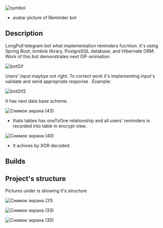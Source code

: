 ![symbol](https://user-images.githubusercontent.com/90979711/150548720-12608103-c91f-4500-b592-a6f6e2fb846f.jpg) 
* avatar picture of Reminder bot

## Description

LongPull telegram bot what implementation reminders fucntion. It's using Spring Boot, lombok library, PostgreSQL database, and Hibernate ORM.
Work of this bot demonstrates next GIF-animation 

![botGif](https://user-images.githubusercontent.com/90979711/158223939-0a0f2242-6bb1-42f9-ba80-6ea1fa9f1d1a.gif)


Users' input maybye not right. To correct work it's implementing input's validate and send appropriate response . Example:

![botGif2](https://user-images.githubusercontent.com/90979711/158227397-93380217-99e6-4abd-95eb-e2326dfcbe3e.gif)

It has next data base scheme.

![Снимок экрана (43)](https://user-images.githubusercontent.com/90979711/160174310-86910423-78a9-4987-8406-432ad01b93f8.png)

* thats tables has oneToOne relationship and all users' reminders is recorded into table in encrypt view. 

![Снимок экрана (40)](https://user-images.githubusercontent.com/90979711/160175520-ff7cf0ec-616d-4df0-b76d-a3da8148db21.png)

* It achives by XOR decoded.
 

## Builds
## Project's structure
Pictures under is showing it's structure

![Снимок экрана (31)](https://user-images.githubusercontent.com/90979711/160171614-e315a65d-0554-495a-8080-cccf1d8b1f99.png)

![Снимок экрана (33)](https://user-images.githubusercontent.com/90979711/160171646-76ceda43-1f93-4f86-b1c6-cb9d51c80d33.png)

![Снимок экрана (35)](https://user-images.githubusercontent.com/90979711/160171662-4c632e30-59b0-4b8f-887d-bc72fa4df2d1.png)
